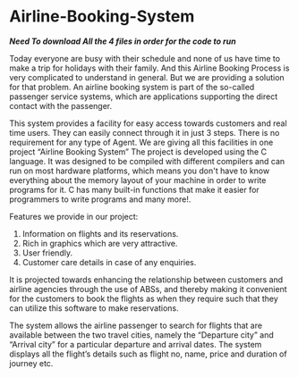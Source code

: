 # Airline-Booking-System

***Need To download All the 4 files in order for the code to run***


Today everyone are busy with their schedule and none of us have time to make a trip for holidays with their family. And this Airline Booking Process is very complicated to understand in general. But we are providing a solution for that problem. An airline booking system is part of the so-called passenger service systems, which are applications supporting the direct contact with the passenger.

This system provides a facility for easy access towards customers and real time users. They can easily connect through it in just 3 steps. There is no requirement for any type of Agent. We are giving all this facilities in one project “Airline Booking System” The project is developed using the C language. It was designed to be compiled with different compilers and can run on most hardware platforms, which means you don't have to know everything about the memory layout of your machine in order to write programs for it. C has many built-in functions that make it easier for programmers to write programs and many more!.

Features we provide in our project:
1. Information on flights and its reservations.
2. Rich in graphics which are very attractive.
3. User friendly.
4. Customer care details in case of any enquiries.

It is projected towards enhancing the relationship between customers and airline agencies through the use of ABSs, and thereby making it convenient for the customers to book the flights as when they require such that they can utilize this software to make reservations. 

The system allows the airline passenger to search for flights that are available between the two travel cities, namely the “Departure city” and “Arrival city” for a particular departure and arrival dates. The system displays all the flight’s details such as flight no, name, price and duration of journey etc.
